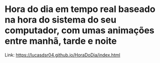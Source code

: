 # Hora do dia em tempo real baseado na hora do sistema do seu computador, com umas animações entre manhã, tarde e noite

Link: https://lucasdsr04.github.io/HoraDoDia/index.html
